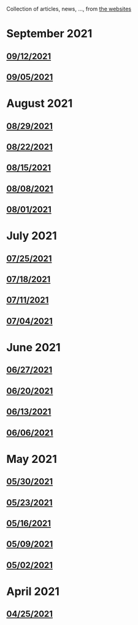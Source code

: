 Collection of articles, news, ..., from [the websites](sources.md)

# September 2021
## [09/12/2021](2021/0912.md)
## [09/05/2021](2021/0905.md)

# August 2021
## [08/29/2021](2021/0829.md)
## [08/22/2021](2021/0822.md)
## [08/15/2021](2021/0815.md)
## [08/08/2021](2021/0808.md)
## [08/01/2021](2021/0801.md)

# July 2021
## [07/25/2021](2021/0725.md)
## [07/18/2021](2021/0718.md)
## [07/11/2021](2021/0711.md)
## [07/04/2021](2021/0704.md)

# June 2021
## [06/27/2021](2021/0627.md)
## [06/20/2021](2021/0620.md)
## [06/13/2021](2021/0613.md)
## [06/06/2021](2021/0606.md)

# May 2021
## [05/30/2021](2021/0530.md)
## [05/23/2021](2021/0523.md)
## [05/16/2021](2021/0516.md)
## [05/09/2021](2021/0509.md)
## [05/02/2021](2021/0502.md)

# April 2021
## [04/25/2021](2021/0425.md)
